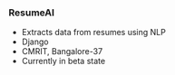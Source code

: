 ### ResumeAI
- Extracts data from resumes using NLP
- Django
- CMRIT, Bangalore-37
- Currently in beta state
